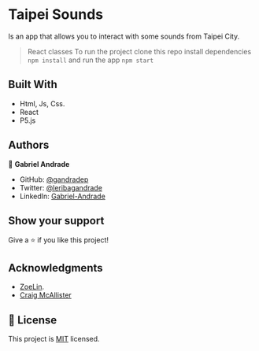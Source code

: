 # Taipei Sounds
Is an app that allows you to interact with some sounds from Taipei City.
> React classes
> To run the project clone this repo install dependencies `npm install` and run the app `npm start`

## Built With

- Html, Js, Css.
- React
- P5.js

## Authors

👤 **Gabriel Andrade**

- GitHub: [@gandradep](https://github.com/gandradep)
- Twitter: [@leribagandrade](https://twitter.com/leribagandrade)
- LinkedIn: [Gabriel-Andrade](https://www.linkedin.com/in/gabriel-andrade-silla-turca/)


## Show your support

Give a ⭐️ if you like this project!

## Acknowledgments
- [ZoeLin](https://www.nagretshei.com/).
- [Craig McAllister](https://cryomusic.com/)

## 📝 License
This project is [MIT](./LICENSE) licensed.